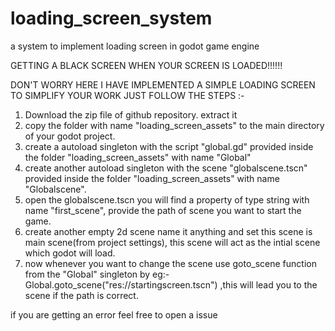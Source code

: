 # loading_screen_system
a system to implement loading screen in godot game engine

GETTING A BLACK SCREEN WHEN YOUR SCREEN IS LOADED!!!!!!

DON'T WORRY HERE I HAVE IMPLEMENTED A SIMPLE LOADING SCREEN TO SIMPLIFY YOUR WORK
JUST FOLLOW THE STEPS :-



1) Download the zip file of github repository. extract it 
2) copy the folder with name "loading_screen_assets" to the main directory of your godot project.
3) create a autoload singleton with the script "global.gd" provided inside the folder "loading_screen_assets" with name "Global"
4) create another autoload singleton with the scene "globalscene.tscn" provided inside the folder "loading_screen_assets" with name "Globalscene".
5) open the globalscene.tscn you will find a property of type string with name "first_scene", provide the path of scene you want to start the game.   
6) create another empty 2d scene name it anything and set this scene is main scene(from project settings), this scene will act as the intial scene which godot will load.
7) now whenever you want to change the scene use goto_scene function from the "Global" singleton by eg:- Global.goto_scene("res://startingscreen.tscn") ,this will lead you to the scene if the path is correct.


if you are getting an error feel free to open a issue
 
